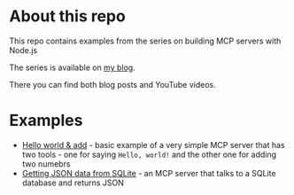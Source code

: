 # About this repo

This repo contains examples from the series on building MCP servers with Node.js

The series is available on [my blog](https://mikeborozdin.com/).

There you can find both blog posts and YouTube videos.

# Examples

- [Hello world & add](/examples/hello-world-and-add) - basic example of a very simple MCP server that has two tools - one for saying `Hello, world!` and the other one for adding two numebrs
- [Getting JSON data from SQLite](/examples/returning-json-from-sqlite/) - an MCP server that talks to a SQLite database and returns JSON
